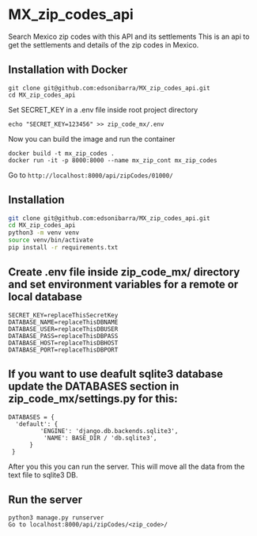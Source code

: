# MX_zip_codes_api
Search Mexico zip codes with this API and its settlements
This is an api to get the settlements and details of the zip codes in Mexico.

## Installation with Docker
```
git clone git@github.com:edsonibarra/MX_zip_codes_api.git
cd MX_zip_codes_api
```
Set SECRET_KEY in a .env file inside root project directory
```
echo "SECRET_KEY=123456" >> zip_code_mx/.env
```
Now you can build the image and run the container
```
docker build -t mx_zip_codes .
docker run -it -p 8000:8000 --name mx_zip_cont mx_zip_codes
```
Go to ```http://localhost:8000/api/zipCodes/01000/```

## Installation

```bash
git clone git@github.com:edsonibarra/MX_zip_codes_api.git
cd MX_zip_codes_api
python3 -m venv venv
source venv/bin/activate
pip install -r requirements.txt
```

## Create .env file inside zip_code_mx/ directory and set environment variables for a remote or local database
```
SECRET_KEY=replaceThisSecretKey
DATABASE_NAME=replaceThisDBNAME
DATABASE_USER=replaceThisDBUSER
DATABASE_PASS=replaceThisDBPASS
DATABASE_HOST=replaceThisDBHOST
DATABASE_PORT=replaceThisDBPORT
```

## If you want to use deafult sqlite3 database update the DATABASES section in zip_code_mx/settings.py for this:
```
DATABASES = {
  'default': {
         'ENGINE': 'django.db.backends.sqlite3',
          'NAME': BASE_DIR / 'db.sqlite3',
      }
 }
```
After you this you can run the server. This will move all the data from the text file to sqlite3 DB. 

## Run the server
```
python3 manage.py runserver
Go to localhost:8000/api/zipCodes/<zip_code>/
```
